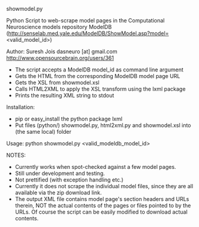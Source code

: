 showmodel.py

Python Script to web-scrape model pages in the Computational Neuroscience models repository ModelDB (http://senselab.med.yale.edu/ModelDB/ShowModel.asp?model=<valid_model_id>)

Author: Suresh Jois dasneuro [at] gmail.com http://www.opensourcebrain.org/users/361

*  The script accepts a ModelDB model_id as command line argument
*  Gets the HTML from the corresponding ModelDB model page URL
*  Gets the XSL from showmodel.xsl
*  Calls HTML2XML to apply the XSL transform using the lxml package
*  Prints the resulting XML string to stdout

Installation:

*  pip or easy_install the python package lxml
*  Put files (python/) showmodel.py, html2xml.py and showmodel.xsl into (the same local) folder

Usage:  python showmodel.py <valid_modeldb_model_id>


NOTES:

*  Currently works when spot-checked against a few model pages. 
*  Still under development and testing. 
*  Not prettified (with exception handling etc.)
*  Currently it does not scrape the individual model files, since they are all available via the zip download link.
*  The output XML file contains model page's section headers and URLs therein, NOT the actual contents of the pages or files pointed to by the URLs. Of course the script can be easily modified to download actual contents.
